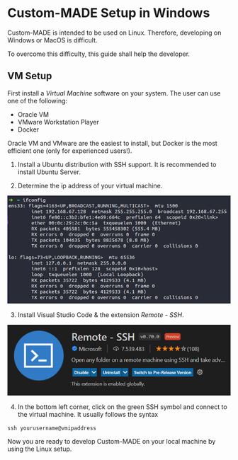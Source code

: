 # Custom-MADE Setup in Windows
Custom-MADE is intended to be used on Linux. Therefore, developing on Windows or MacOS is difficult. 

To overcome this difficulty, this guide shall help the developer. 

## VM Setup
First install a *Virtual Machine* software on your system. The user can use one of the following:
- Oracle VM
- VMware Workstation Player
- Docker

Oracle VM and VMware are the easiest to install, but Docker is the most efficient one (only for experienced users!). 

1. Install a Ubuntu distribution with SSH support. It is recommended to install Ubuntu Server. 

2. Determine the ip address of your virtual machine. 

![](ifconfig.png)

3. Install Visual Studio Code & the extension *Remote - SSH*.

![](Remote%20-%20SSH.png)

4. In the bottom left corner, click on the green SSH symbol and connect to the virtual machine. It usually follows the syntax 
```
ssh yourusername@vmipaddress
```

Now you are ready to develop Custom-MADE on your local machine by using the Linux setup. 
